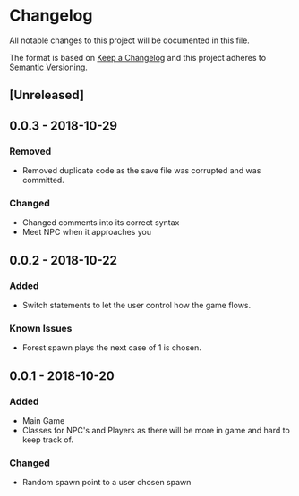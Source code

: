# Changelog
All notable changes to this project will be documented in this file.

The format is based on [Keep a Changelog](http://keepachangelog.com/en/1.0.0/)
and this project adheres to [Semantic Versioning](http://semver.org/spec/v2.0.0.html).

## [Unreleased]
## 0.0.3  - 2018-10-29
### Removed
- Removed duplicate code as the save file was corrupted and was committed.

### Changed 
- Changed comments into its correct syntax
- Meet NPC when it approaches you


## 0.0.2 - 2018-10-22
### Added
- Switch statements to let the user control how the game flows.

### Known Issues
- Forest spawn plays the next case of 1 is chosen.


## 0.0.1 - 2018-10-20
### Added
- Main Game
- Classes for NPC's and Players as there will be more in game and hard to keep track of.

### Changed 
- Random spawn point to a user chosen spawn

